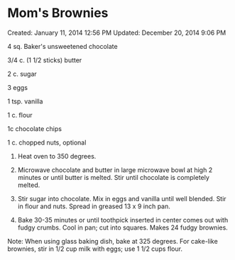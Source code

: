 # Mom's Brownies

Created: January 11, 2014 12:56 PM
Updated: December 20, 2014 9:06 PM

4 sq. Baker's unsweetened chocolate

3/4 c. (1 1/2 sticks) butter

2 c. sugar

3 eggs

1 tsp. vanilla

1 c. flour

1c chocolate chips

1 c. chopped nuts, optional

1. Heat oven to 350 degrees.

2. Microwave chocolate and butter in large microwave bowl at high 2 minutes or until butter is melted. Stir until chocolate is completely melted.

3. Stir sugar into chocolate. Mix in eggs and vanilla until well blended. Stir in flour and nuts. Spread in greased 13 x 9 inch pan.

4. Bake 30-35 minutes or until toothpick inserted in center comes out with fudgy crumbs. Cool in pan; cut into squares. Makes 24 fudgy brownies.

Note: When using glass baking dish, bake at 325 degrees. For cake-like brownies, stir in 1/2 cup milk with eggs; use 1 1/2 cups flour.